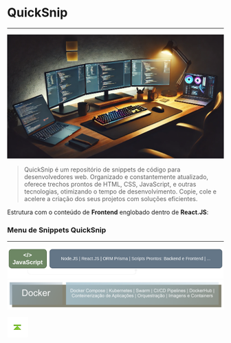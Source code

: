 # QuickSnip

---

![QuickSnip](./images/QuickSnip_1.png)

> QuickSnip é um repositório de snippets de código para desenvolvedores web. Organizado e constantemente atualizado, oferece trechos prontos de HTML, CSS, JavaScript, e outras tecnologias, otimizando o tempo de desenvolvimento. Copie, cole e acelere a criação dos seus projetos com soluções eficientes.

Estrutura com o conteúdo de **Frontend** englobado dentro de **React.JS**:

### Menu de Snippets QuickSnip

---

[![JavaScript </>](./images/JavaScript.png)](./React.JS/README.md#quicksnip "JavaScript </>")
[![Docker](./images/Docker.png)](./Docker/README.md#quicksnip "Docker")


<!-- Botões de navegação -->
[![Início](./images/control/11277_control_stop_up_icon.png)](./README.md#quicksnip "Topo")
<!-- /Botões de navegação -->

